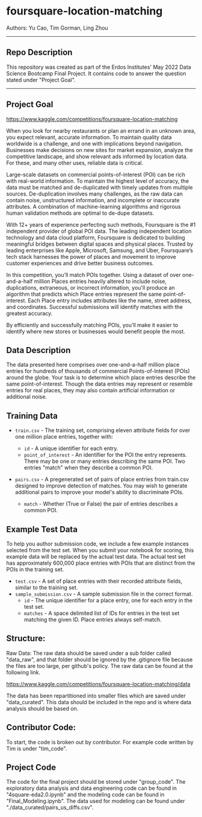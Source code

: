 # foursquare-location-matching

Authors: Yu Cao, Tim Gorman, Ling Zhou 

-------------------------------------
Repo Description
-------------------------------------

This repository was created as part of the Erdos Institutes' May 2022 Data Science Bootcamp Final Project. It contains code 
to answer the question stated under "Project Goal".

--------------------------------------
Project Goal
--------------------------------------
https://www.kaggle.com/competitions/foursquare-location-matching

When you look for nearby restaurants or plan an errand in an unknown area, you expect relevant, accurate information. 
To maintain quality data worldwide is a challenge, and one with implications beyond navigation. 
Businesses make decisions on new sites for market expansion, analyze the competitive landscape, and show relevant ads informed by location data. 
For these, and many other uses, reliable data is critical.

Large-scale datasets on commercial points-of-interest (POI) can be rich with real-world information. 
To maintain the highest level of accuracy, the data must be matched and de-duplicated with timely updates from multiple sources. 
De-duplication involves many challenges, as the raw data can contain noise, unstructured information, and incomplete or inaccurate attributes. 
A combination of machine-learning algorithms and rigorous human validation methods are optimal to de-dupe datasets.

With 12+ years of experience perfecting such methods, Foursquare is the #1 independent provider of global POI data. The leading independent location technology and data cloud platform, 
Foursquare is dedicated to building meaningful bridges between digital spaces and physical places. Trusted by leading enterprises like Apple, Microsoft, Samsung, and Uber, 
Foursquare’s tech stack harnesses the power of places and movement to improve customer experiences and drive better business outcomes.

In this competition, you’ll match POIs together. Using a dataset of over one-and-a-half million Places entries heavily altered to include noise, 
duplications, extraneous, or incorrect information, you'll produce an algorithm that predicts which Place entries represent the same point-of-interest. 
Each Place entry includes attributes like the name, street address, and coordinates. Successful submissions will identify matches with the greatest accuracy.

By efficiently and successfully matching POIs, you'll make it easier to identify where new stores or businesses would benefit people the most.

Data Description
---------------------------------------
The data presented here comprises over one-and-a-half million place entries for hundreds of thousands of commercial Points-of-Interest (POIs) around the globe. Your task is to determine which place entries describe the same point-of-interest. Though the data entries may represent or resemble entries for real places, they may also contain artificial information or additional noise.

## Training Data
* `train.csv` - The training set, comprising eleven attribute fields for over one million place entries, together with:  
    * `id` - A unique identifier for each entry.  
    * `point_of_interest` - An identifier for the POI the entry represents. There may be one or many entries describing the same POI. Two entries "match" when they describe a common POI.
               
* `pairs.csv` - A pregenerated set of pairs of place entries from train.csv designed to improve detection of matches. You may wish to generate additional pairs to improve your model's ability to discriminate POIs.  
    * `match` - Whether (True or False) the pair of entries describes a common POI.
 
## Example Test Data
To help you author submission code, we include a few example instances selected from the test set. When you submit your notebook for scoring, this example data will be replaced by the actual test data. The actual test set has approximately 600,000 place entries with POIs that are distinct from the POIs in the training set.
  
* `test.csv` - A set of place entries with their recorded attribute fields, similar to the training set.  
* `sample_submission.csv` - A sample submission file in the correct format.  
    * `id` - The unique identifier for a place entry, one for each entry in the test set.  
    * `matches` - A space delimited list of IDs for entries in the test set matching the given ID. Place entries always self-match.


Structure:
---------------------------------------
Raw Data: The raw data should be saved under a sub folder called "data_raw", and that folder
should be ignored by the .gitignore file  because the files are 
too large, per github's policy. The raw data can be found at the following link.

https://www.kaggle.com/competitions/foursquare-location-matching/data

The data has been repartitioned into smaller files which are saved under "data_curated". This data should be included
in the repo and is where data analysis should be based on.

Contributor Code:
--------------------------------------
To start, the code is broken out by contributor. For example code written by Tim is under "tim_code".

Project Code
--------------------------------------

The code for the final project should be stored under "group_code". The exploratory data analysis and data engineering code can be found in "4square-eda2.0.ipynb" and the  modeling code can be found in "Final_Modeling.ipynb". The data used for modeling can be found under "./data_curated/pairs_us_diffs.csv".

